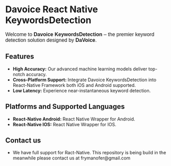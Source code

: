 # Davoice React Native KeywordsDetection

<p style="font-family: Arial, sans-serif; font-size: 16px;">
Welcome to <strong>Davoice KeywordsDetection</strong> – the premier keyword detection solution designed by <strong>DaVoice</strong>.
</p>

<h2>Features</h2>
<ul>
  <li><strong>High Accuracy:</strong> Our advanced machine learning models deliver top-notch accuracy.</li>
  <li><strong>Cross-Platform Support:</strong> Integrate Davoice KeywordsDetection into React-Native Framework both iOS and Android supported.</li>
  <li><strong>Low Latency:</strong> Experience near-instantaneous keyword detection.</li>
</ul>

<h2>Platforms and Supported Languages</h2>
<ul>
  <li><strong>React-Native Android:</strong> React Native Wrapper for Android.</li>
  <li><strong>React-Native IOS:</strong> React Native Wrapper for IOS.</li>
</ul>

<h2>Contact us</h2>
<ul>
  <li>We have full support for Ract-Native. This repository is being build in the meanwhile please contact us at frymanofer@gmail.com</li>
</ul>
